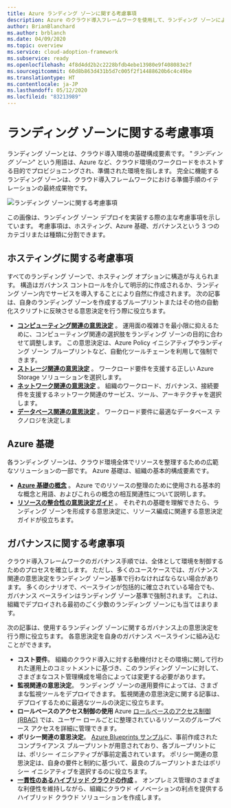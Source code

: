 ```yaml
---
title: Azure ランディング ゾーンに関する考慮事項
description: Azure のクラウド導入フレームワークを使用して、ランディング ゾーンによってクラウド導入環境の基礎構成要素が提供されるしくみについて学びます。
author: BrianBlanchard
ms.author: brblanch
ms.date: 04/09/2020
ms.topic: overview
ms.service: cloud-adoption-framework
ms.subservice: ready
ms.openlocfilehash: 4f8d4dd2b2c2228bfdb4ebe13980e9f408083e2f
ms.sourcegitcommit: 60d8b863d431b5d7c005f2f14488620b6c4c49be
ms.translationtype: HT
ms.contentlocale: ja-JP
ms.lasthandoff: 05/12/2020
ms.locfileid: "83213989"
---
```

# <a name="landing-zone-considerations"></a>ランディング ゾーンに関する考慮事項

ランディング ゾーンとは、クラウド導入環境の基礎構成要素です。 "_ランディング ゾーン_" という用語は、Azure など、クラウド環境のワークロードをホストする目的でプロビジョニングされ、準備された環境を指します。 完全に機能するランディング ゾーンは、クラウド導入フレームワークにおける準備手順のイテレーションの最終成果物です。

![ランディング ゾーンに関する考慮事項](../../_images/ready/landing-zone-considerations.png)

この画像は、ランディング ゾーン デプロイを実装する際の主な考慮事項を示しています。 考慮事項は、ホスティング、Azure 基礎、ガバナンスという 3 つのカテゴリまたは種類に分割できます。

## <a name="hosting-considerations"></a>ホスティングに関する考慮事項

すべてのランディング ゾーンで、ホスティング オプションに構造が与えられます。 構造はガバナンス コントロールを介して明示的に作成されるか、ランディング ゾーン内でサービスを導入することにより自然に作成されます。 次の記事は、自身のランディング ゾーンを作成するブループリントまたはその他の自動化スクリプトに反映させる意思決定を行う際に役立ちます。

- **[コンピューティング関連の意思決定](./compute-options.md)** 。 運用面の複雑さを最小限に抑えるために、コンピューティング関連の選択肢をランディング ゾーンの目的に合わせて調整します。 この意思決定は、Azure Policy イニシアティブやランディング ゾーン ブループリントなど、自動化ツールチェーンを利用して強制できます。
- **[ストレージ関連の意思決定](./storage-options.md)** 。 ワークロード要件を支援する正しい Azure Storage ソリューションを選択します。
- **[ネットワーク関連の意思決定](./networking-options.md)** 。 組織のワークロード、ガバナンス、接続要件を支援するネットワーク関連のサービス、ツール、アーキテクチャを選択します。
- **[データベース関連の意思決定](./data-options.md)** 。 ワークロード要件に最適なデータベース テクノロジを決定しま

## <a name="azure-fundamentals"></a>Azure 基礎

各ランディング ゾーンは、クラウド環境全体でリソースを整理するための広範なソリューションの一部です。 Azure 基礎は、組織の基本的構成要素です。

- **[Azure 基礎の概念](./fundamental-concepts.md)** 。 Azure でのリソースの整理のために使用される基本的な概念と用語、およびこれらの概念の相互関連性について説明します。
- **[リソースの整合性の意思決定ガイド](../../decision-guides/resource-consistency/index.md)** 。 それぞれの基礎を理解できたら、ランディング ゾーンを形成する意思決定に、リソース編成に関連する意思決定ガイドが役立ちます。

## <a name="governance-considerations"></a>ガバナンスに関する考慮事項

クラウド導入フレームワークのガバナンス手順では、全体として環境を制御するためのプロセスを確立します。 ただし、多くのユースケースでは、ガバナンス関連の意思決定をランディング ゾーン基準で行わなければならない場合があります。 多くのシナリオで、ベースラインが包括的に確立されている場合でも、ガバナンス ベースラインはランディング ゾーン基準で強制されます。 これは、組織でデプロイされる最初のごく少数のランディング ゾーンにも当てはまります。

次の記事は、使用するランディング ゾーンに関するガバナンス上の意思決定を行う際に役立ちます。 各意思決定を自身のガバナンス ベースラインに組み込むことができます。

- **コスト要件**。 組織のクラウド導入に対する動機付けとその環境に関して行われた運用上のコミットメントに基づき、このランディング ゾーンに対して、さまざまなコスト管理構成を場合によっては変更する必要があります。
- **監視関連の意思決定**。 ランディング ゾーンの運用要件によっては、さまざまな監視ツールをデプロイできます。 監視関連の意思決定に関する記事は、デプロイするために最適なツールの決定に役立ちます。
- **ロールベースのアクセス制御の使用** Azure [ロールベースのアクセス制御 (RBAC)](../considerations/roles.md) では、ユーザー ロールごとに整理されているリソースのグループベース アクセスを詳細に管理できます。
- **ポリシー関連の意思決定**。 [Azure Blueprints サンプル](https://docs.microsoft.com/azure/governance/blueprints/samples)に、事前作成されたコンプライアンス ブループリントが用意されており、各ブループリントには、ポリシー イニシアティブが事前定義されています。 ポリシー関連の意思決定は、自身の要件と制約に基づいて、最良のブループリントまたはポリシー イニシアティブを選択するのに役立ちます。
- **[一貫性のあるハイブリッド クラウドの作成](./hybrid-consistency.md)** 。 オンプレミス管理のさまざまな利便性を維持しながら、組織にクラウド イノベーションの利点を提供するハイブリッド クラウド ソリューションを作成します。
